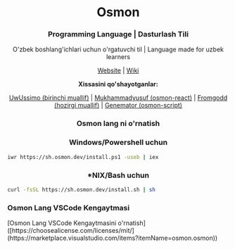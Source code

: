 <p align="center"><h1 align="center">Osmon</h1></p>

<p align="center"><h3 align="center">Programming Language | Dasturlash Tili</h3></p>

<p align="center">O'zbek boshlang'ichlari uchun o'rgatuvchi til | Language made for uzbek learners</p>

<p align="center"><a href="https://osmon.dev">Website</a> | <a href="https://wiki.osmon.dev">Wiki</a></p>

<p align="center"><b align="center">Xissasini qo'shayotganlar:</b></p>

<p align="center"><a href="https://github.com/uwussimo">UwUssimo (birinchi muallif)</a> | <a href="https://github.com/MrAbdurakhimov">Mukhammadyusuf (osmon-react)</a> | <a href="https://github.com/saidofficial">Fromgodd (hozirgi muallif)</a> | <a href="https://github.com/genemators">Genemator (osmon-script)</a></p>
<p align="center"><h3 align="center">Osmon lang ni o'rnatish</h3></p>

<p align="center"><h3 align="center">Windows/Powershell uchun</h3></p>

```bash
iwr https://sh.osmon.dev/install.ps1 -useb | iex
```

<p align="center"><h3 align="center">*NIX/Bash uchun</h3></p>

```bash
curl -fsSL https://sh.osmon.dev/install.sh | sh
```
<p> <h3>Osmon Lang VSCode Kengaytmasi</h3></p>
[Osmon Lang VSCode Kengaytmasini o'rnatish]([https://choosealicense.com/licenses/mit/](https://marketplace.visualstudio.com/items?itemName=osmon.osmon))
